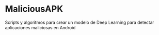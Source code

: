 # MaliciousAPK
Scripts y algoritmos para crear un modelo de Deep Learning para detectar aplicaciones maliciosas en Android
